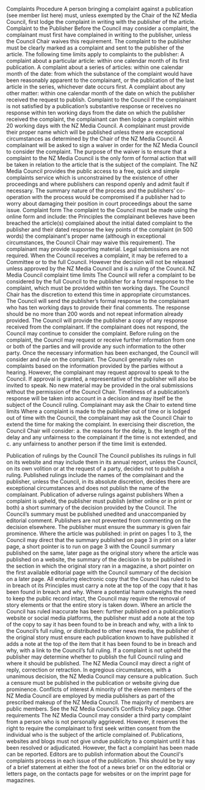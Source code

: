 Complaints Procedure
A person bringing a complaint against a publication (see member list here) must, unless exempted by the Chair of the NZ Media Council, first lodge the complaint in writing with the publisher of the article.
Complaint to the Publisher
Before the Council may consider a complaint, the complainant must first have complained in writing to the publisher, unless the Council Chair waives this requirement.
The complaint to the publisher must be clearly marked as a complaint and sent to the publisher of the article.
The following time limits apply to complaints to the publisher:
A complaint about a particular article: within one calendar month of its first publication.
A complaint about a series of articles: within one calendar month of the date:
from which the substance of the complaint would have been reasonably apparent to the complainant, or
the publication of the last article in the series, whichever date occurs first.
A complaint about any other matter: within one calendar month of the date on which the publisher received the request to publish.
Complaint to the Council
If the complainant is not satisfied by a publication’s substantive response or receives no response within ten working days from the date on which the publisher received the complaint, the complainant can then lodge a complaint within 20 working days with the NZ Media Council.
A complainant must provide their proper name which will be published unless there are exceptional circumstances as determined by the Chair of the NZ Media Council. 
A complainant will be asked to sign a waiver in order for the NZ Media Council to consider the complaint. The purpose of the waiver is to ensure that a complaint to the NZ Media Council is the only form of formal action that will be taken in relation to the article that is the subject of the complaint. The NZ Media Council provides the public access to a free, quick and simple complaints service which is unconstrained by the existence of other proceedings and where publishers can respond openly and admit fault if necessary. The summary nature of the process and the publishers’ co-operation with the process would be compromised if a publisher had to worry about damaging their position in court proceedings about the same issue.
Complaint form
The complaint to the Council must be made using the online form and include:
the Principles the complainant believes have been breached
the article(s) complained about
the initial dated complaint to the publisher and their dated response
the key points of the complaint (in 500 words)
the complainant's proper name (although in exceptional circumstances, the Council Chair may waive this requirement).
The complainant may provide supporting material. Legal submissions are not required.
When the Council receives a complaint, it may be referred to a Committee or to the full Council. However the decision will not be released unless approved by the NZ Media Council and is a ruling of the Council.
NZ Media Council complaint time limits
The Council will refer a complaint to be considered by the full Council to the publisher for a formal response to the complaint, which must be provided within ten working days. The Council Chair has the discretion to extend this time in appropriate circumstances.
The Council will send the publisher’s formal response to the complainant who has ten working days to provide their final comments. The response should be no more than 200 words and not repeat information already provided. The Council will provide the publisher a copy of any response received from the complainant. If the complainant does not respond, the Council may continue to consider the complaint.
Before ruling on the complaint, the Council may request or receive further information from one or both of the parties and will provide any such information to the other party.
Once the necessary information has been exchanged, the Council will consider and rule on the complaint.
The Council generally rules on complaints based on the information provided by the parties without a hearing. However, the complainant may request approval to speak to the Council. If approval is granted, a representative of the publisher will also be invited to speak. No new material may be provided in the oral submissions without the permission of the Council Chair.
Timeliness of a publication’s response will be taken into account in a decision and may itself be the subject of the Council ruling.
Complainant may ask the Chair to extend time limits
Where a complaint is made to the publisher out of time or is lodged out of time with the Council, the complainant may ask the Council Chair to extend the time for making the complaint.
In exercising their discretion, the Council Chair will consider:
            a. the reasons for the delay,
            b. the length of the delay and any unfairness to the complainant if the time is not extended, and
            c. any unfairness to another person if the time limit is extended.

Publication of rulings by the Council
The Council publishes its rulings in full on its website and may include them in its annual report, unless the Council, on its own volition or at the request of a party, decides not to publish a ruling.
Published rulings include the names of the complainant and the publisher, unless the Council, in its absolute discretion, decides there are exceptional circumstances and does not publish the name of the complainant.
Publication of adverse rulings against publishers
When a complaint is upheld, the publisher must publish (either online or in print or both) a short summary of the decision provided by the Council. The Council’s summary must be published unedited and unaccompanied by editorial comment. Publishers are not prevented from commenting on the decision elsewhere.
The publisher must ensure the summary is given fair prominence. Where the article was published:
in print on pages 1 to 3, the Council may direct that the summary published on page 3
in print on a later page, a short pointer is to run on page 3 with the Council summary published on the same, later page as the original story
where the article was published on a website, the summary of the decision is to be published in the section in which the original story ran
in a magazine, a short pointer on the first available editorial page with the Council summary of the decision on a later page.
All enduring electronic copy that the Council has ruled to be in breach ot its Principles must carry a note at the top of the copy that it has been found in breach and why. Where a potential harm outweighs the need to keep the public record intact, the Council may require the removal of story elements or that the entire story is taken down.
Where an article the Council has ruled inaccurate has been:
further published on a publication’s website or social media platforms, the publisher must add a note at the top of the copy to say it has been found to be in breach and why, with a link to the Council’s full ruling, or
distributed to other news media, the publisher of the original story must ensure each publication known to have published it adds a note at the top of the item that it has been found to be in breach and why, with a link to the Council’s full ruling. 
If a complaint is not upheld the publisher may determine whether to publish the full Council ruling and where it should be published.
The NZ Media Council may direct a right of reply, correction or retraction. In egregious circumstances, with a unanimous decision, the NZ Media Council may censure a publication. Such a censure must be published in the publication or website giving due prominence.
Conflicts of interest
A minority of the eleven members of the NZ Media Council are employed by media publishers as part of the prescribed makeup of the NZ Media Council. The majority of members are public members. See the NZ Media Council’s Conflicts Policy page.
Other requirements
The NZ Media Council may consider a third party complaint from a person who is not personally aggrieved. However, it reserves the right to require the complainant to first seek written consent from the individual who is the subject of the article complained of.
Publications, websites and blogs must not give undue publicity to a complaint until it has been resolved or adjudicated. However, the fact a complaint has been made can be reported.
Editors are to publish information about the Council's complaints process in each issue of the publication. This should be by way of a brief statement at either the foot of a news brief or on the editorial or letters page, on the contacts page for websites or on the imprint page for magazines.
